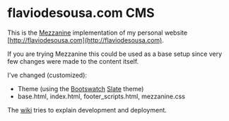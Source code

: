 flaviodesousa.com CMS
=====================

This is the [Mezzanine](http://mezzanine.jupo.org) implementation of my personal website [http://flaviodesousa.com](http://flaviodesousa.com).

If you are trying Mezzanine this could be used as a base setup since very few changes were made to the content itself.

I've changed (customized):

- Theme (using the [Bootswatch](http://bootswatch.com) [Slate](http://bootswatch.com/slate) theme)
- base.html, index.html, footer\_scripts.html, mezzanine.css

The [wiki](https://github.com/flaviodesousa/cms_flaviodesousa_com/wiki) tries to explain development and deployment.

